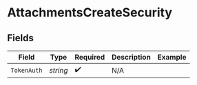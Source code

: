 # AttachmentsCreateSecurity


## Fields

| Field              | Type               | Required           | Description        | Example            |
| ------------------ | ------------------ | ------------------ | ------------------ | ------------------ |
| `TokenAuth`        | *string*           | :heavy_check_mark: | N/A                |                    |
